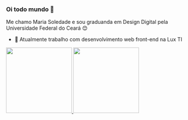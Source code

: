 ### Oi todo mundo 👋
Me chamo Maria Soledade e sou graduanda em Design Digital pela Universidade Federal do Ceará 😊
- 🔭 Atualmente trabalho com desenvolvimento web front-end na Lux TI

 <div>
  <a href="https://github.com/mariasoledadee">
  <img height="180em" src="https://github-readme-stats.vercel.app/api?username=mariasoledadee&show_icons=true&theme=dracula&include_all_commits=true&count_private=true"/>
  <img height="180em" src="https://github-readme-stats.vercel.app/api/top-langs/?username=mariasoledadee&layout=compact&langs_count=7&theme=dracula"/>
</div>
